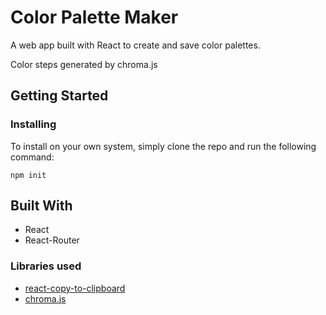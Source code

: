 # Color Palette Maker

A web app built with React to create and save color palettes.

Color steps generated by chroma.js

## Getting Started

### Installing

To install on your own system, simply clone the repo and run the following command:

```
npm init
```

## Built With

- React
- React-Router

### Libraries used

- [react-copy-to-clipboard](https://www.npmjs.com/package/react-copy-to-clipboard)
- [chroma.js](https://vis4.net/chromajs/)
